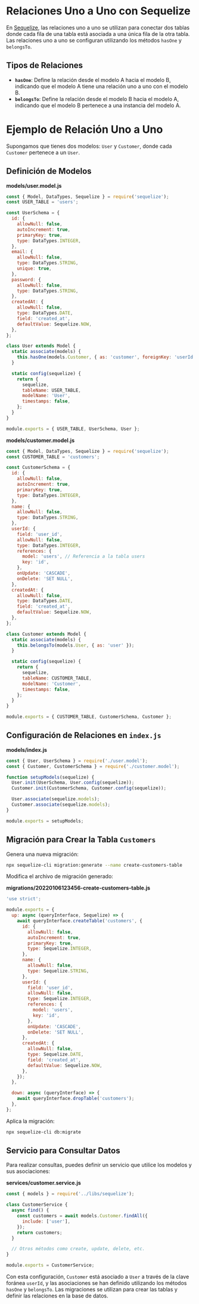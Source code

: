 # Relaciones Uno a Uno con Sequelize

En [Sequelize](Uso%20de%20Sequelize%20ORM%20en%20Express.js.md), las relaciones uno a uno se utilizan para conectar dos tablas donde cada fila de una tabla está asociada a una única fila de la otra tabla. Las relaciones uno a uno se configuran utilizando los métodos `hasOne` y `belongsTo`.

## Tipos de Relaciones

- **`hasOne`**: Define la relación desde el modelo A hacia el modelo B, indicando que el modelo A tiene una relación uno a uno con el modelo B.
- **`belongsTo`**: Define la relación desde el modelo B hacia el modelo A, indicando que el modelo B pertenece a una instancia del modelo A.

# Ejemplo de Relación Uno a Uno

Supongamos que tienes dos modelos: `User` y `Customer`, donde cada `Customer` pertenece a un `User`.

## Definición de Modelos

**models/user.model.js**

```javascript
const { Model, DataTypes, Sequelize } = require('sequelize');
const USER_TABLE = 'users';

const UserSchema = {
  id: {
    allowNull: false,
    autoIncrement: true,
    primaryKey: true,
    type: DataTypes.INTEGER,
  },
  email: {
    allowNull: false,
    type: DataTypes.STRING,
    unique: true,
  },
  password: {
    allowNull: false,
    type: DataTypes.STRING,
  },
  createdAt: {
    allowNull: false,
    type: DataTypes.DATE,
    field: 'created_at',
    defaultValue: Sequelize.NOW,
  },
};

class User extends Model {
  static associate(models) {
    this.hasOne(models.Customer, { as: 'customer', foreignKey: 'userId' });
  }

  static config(sequelize) {
    return {
      sequelize,
      tableName: USER_TABLE,
      modelName: 'User',
      timestamps: false,
    };
  }
}

module.exports = { USER_TABLE, UserSchema, User };
```

**models/customer.model.js**

```javascript
const { Model, DataTypes, Sequelize } = require('sequelize');
const CUSTOMER_TABLE = 'customers';

const CustomerSchema = {
  id: {
    allowNull: false,
    autoIncrement: true,
    primaryKey: true,
    type: DataTypes.INTEGER,
  },
  name: {
    allowNull: false,
    type: DataTypes.STRING,
  },
  userId: {
    field: 'user_id',
    allowNull: false,
    type: DataTypes.INTEGER,
    references: {
      model: 'users', // Referencia a la tabla users
      key: 'id',
    },
    onUpdate: 'CASCADE',
    onDelete: 'SET NULL',
  },
  createdAt: {
    allowNull: false,
    type: DataTypes.DATE,
    field: 'created_at',
    defaultValue: Sequelize.NOW,
  },
};

class Customer extends Model {
  static associate(models) {
    this.belongsTo(models.User, { as: 'user' });
  }

  static config(sequelize) {
    return {
      sequelize,
      tableName: CUSTOMER_TABLE,
      modelName: 'Customer',
      timestamps: false,
    };
  }
}

module.exports = { CUSTOMER_TABLE, CustomerSchema, Customer };
```

## Configuración de Relaciones en `index.js`

**models/index.js**

```javascript
const { User, UserSchema } = require('./user.model');
const { Customer, CustomerSchema } = require('./customer.model');

function setupModels(sequelize) {
  User.init(UserSchema, User.config(sequelize));
  Customer.init(CustomerSchema, Customer.config(sequelize));

  User.associate(sequelize.models);
  Customer.associate(sequelize.models);
}

module.exports = setupModels;
```

## Migración para Crear la Tabla `Customers`

Genera una nueva migración:

```bash
npx sequelize-cli migration:generate --name create-customers-table
```

Modifica el archivo de migración generado:

**migrations/20220106123456-create-customers-table.js**

```javascript
'use strict';

module.exports = {
  up: async (queryInterface, Sequelize) => {
    await queryInterface.createTable('customers', {
      id: {
        allowNull: false,
        autoIncrement: true,
        primaryKey: true,
        type: Sequelize.INTEGER,
      },
      name: {
        allowNull: false,
        type: Sequelize.STRING,
      },
      userId: {
        field: 'user_id',
        allowNull: false,
        type: Sequelize.INTEGER,
        references: {
          model: 'users',
          key: 'id',
        },
        onUpdate: 'CASCADE',
        onDelete: 'SET NULL',
      },
      createdAt: {
        allowNull: false,
        type: Sequelize.DATE,
        field: 'created_at',
        defaultValue: Sequelize.NOW,
      },
    });
  },

  down: async (queryInterface) => {
    await queryInterface.dropTable('customers');
  },
};
```

Aplica la migración:

```bash
npx sequelize-cli db:migrate
```

## Servicio para Consultar Datos

Para realizar consultas, puedes definir un servicio que utilice los modelos y sus asociaciones:

**services/customer.service.js**

```javascript
const { models } = require('../libs/sequelize');

class CustomerService {
  async find() {
    const customers = await models.Customer.findAll({
      include: ['user'],
    });
    return customers;
  }

  // Otros métodos como create, update, delete, etc.
}

module.exports = CustomerService;
```

Con esta configuración, `Customer` está asociado a `User` a través de la clave foránea `userId`, y las asociaciones se han definido utilizando los métodos `hasOne` y `belongsTo`. Las migraciones se utilizan para crear las tablas y definir las relaciones en la base de datos.